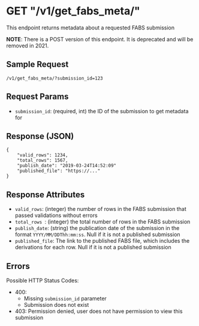 # GET "/v1/get\_fabs\_meta/"
This endpoint returns metadata about a requested FABS submission

**NOTE**: There is a POST version of this endpoint. It is deprecated and will be removed in 2021.
    
## Sample Request
`/v1/get_fabs_meta/?submission_id=123`
    
## Request Params
- `submission_id`: (required, int) the ID of the submission to get metadata for
    
## Response (JSON)
```
{
    "valid_rows": 1234,
    "total_rows": 1567,
    "publish_date": "2019-03-24T14:52:09"
    "published_file": "https://..."
}
```
    
## Response Attributes
- `valid_rows`: (integer) the number of rows in the FABS submission that passed validations without errors
- `total_rows `: (integer) the total number of rows in the FABS submission
- `publish_date`: (string) the publication date of the submission in the format `YYYY/MM/DDThh:mm:ss`. Null if it is not a published submission
- `published_file`: The link to the published FABS file, which includes the derivations for each row. Null if it is not a published submission
    
## Errors
Possible HTTP Status Codes:
    
- 400:
    - Missing `submission_id` parameter
    - Submission does not exist
- 403: Permission denied, user does not have permission to view this submission